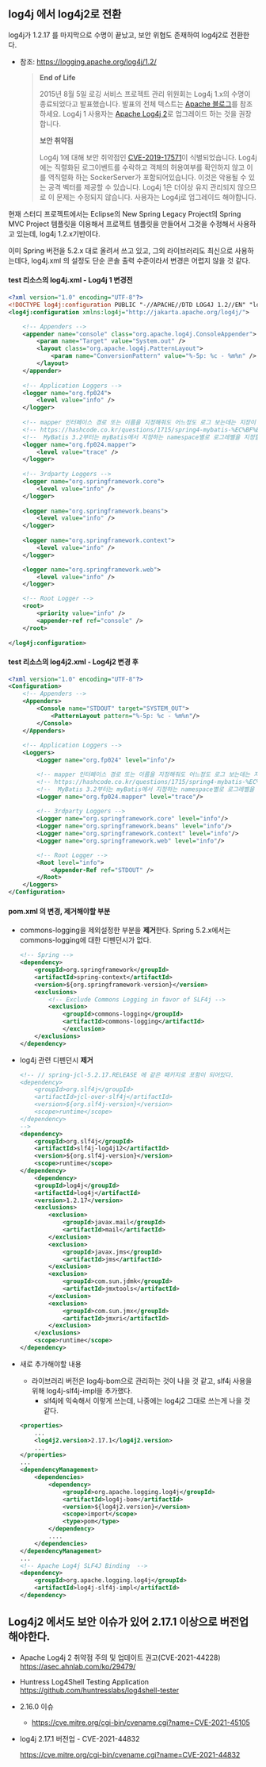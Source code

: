 ## log4j 에서 log4j2로 전환



log4j가 1.2.17 를 마지막으로 수명이 끝났고, 보안 위협도 존재하여 log4j2로 전환한다.

* 참조: https://logging.apache.org/log4j/1.2/

  > **End of Life**
  >
  > 2015년 8월  5일 로깅 서비스 프로젝트 관리 위원회는 Log4j 1.x의 수명이 종료되었다고 발표했습니다. 발표의 전체 텍스트는 [Apache 블로그](http://blogs.apache.org/foundation/entry/apache_logging_services_project_announces)를 참조하세요. Log4j 1 사용자는 [Apache Log4j 2](http://logging.apache.org/log4j/2.x/index.html)로 업그레이드 하는 것을 권장합니다.
  >
  >  **보안 취약점**
  >
  > Log4j 1에 대해 보안 취약점인 [CVE-2019-17571](https://www.cvedetails.com/cve/CVE-2019-17571/)이 식별되었습니다. Log4j에는 직렬화된 로그이벤트를 수락하고 객체의 허용여부를 확인하지 않고 이를 역직렬화 하는 SockerServer가 포함되어있습니다. 이것은 악용될 수 있는 공격 벡터를 제공할 수 있습니다. Log4j 1은 더이상 유지 관리되지 않으므로 이 문제는 수정되지 않습니다. 사용자는 Log4j로 업그레이드 해야합니다.

현재 스터디 프로젝트에서는 Eclipse의 New Spring Legacy Project의  Spring MVC Project 템플릿을 이용해서 프로젝트 템플릿을 만들어서 그것을 수정해서 사용하고 있는데, log4j 1.2.x기반이다.

이미 Spring 버전을 5.2.x 대로 올려서 쓰고 있고, 그외 라이브러리도 최신으로 사용하는데다, log4j.xml 의 설정도 단순 콘솔 출력 수준이라서 변경은 어렵지 않을 것 같다.

#### test 리소스의 log4j.xml - Log4j 1 변경전

```xml
<?xml version="1.0" encoding="UTF-8"?>
<!DOCTYPE log4j:configuration PUBLIC "-//APACHE//DTD LOG4J 1.2//EN" "log4j.dtd">
<log4j:configuration xmlns:log4j="http://jakarta.apache.org/log4j/">

	<!-- Appenders -->
	<appender name="console" class="org.apache.log4j.ConsoleAppender">
		<param name="Target" value="System.out" />
		<layout class="org.apache.log4j.PatternLayout">
			<param name="ConversionPattern" value="%-5p: %c - %m%n" />
		</layout>
	</appender>
	
	<!-- Application Loggers -->
	<logger name="org.fp024">
		<level value="info" />
	</logger>
	
	<!-- mapper 인터페이스 경로 또는 이름을 지정해줘도 어느정도 로그 보는데는 지장이 없어보임. -->
	<!-- https://hashcode.co.kr/questions/1715/spring4-mybatis-%EC%BF%BC%EB%A6%AC-%EB%A1%9C%EA%B7%B8-%EB%82%A8%EA%B8%B0%EB%8A%94-%EB%B0%A9%EB%B2%95%EC%97%90-%EB%8C%80%ED%95%B4%EC%84%9C-%EB%AC%B8%EC%9D%98%EB%93%9C%EB%A6%BD%EB%8B%88%EB%8B%A4 -->
	<!--  MyBatis 3.2부터는 myBatis에서 지정하는 namespace별로 로그레벨을 지정할 수 있음. -->
	<logger name="org.fp024.mapper">
		<level value="trace" />
	</logger>
	
	<!-- 3rdparty Loggers -->
	<logger name="org.springframework.core">
		<level value="info" />
	</logger>	
	
	<logger name="org.springframework.beans">
		<level value="info" />
	</logger>
	
	<logger name="org.springframework.context">
		<level value="info" />
	</logger>

	<logger name="org.springframework.web">
		<level value="info" />
	</logger>

	<!-- Root Logger -->
	<root>
		<priority value="info" />
		<appender-ref ref="console" />
	</root>
	
</log4j:configuration>

```



#### test 리소스의  log4j2.xml - Log4j2 변경 후

```xml
<?xml version="1.0" encoding="UTF-8"?>
<Configuration>
    <!-- Appenders -->    
    <Appenders>
        <Console name="STDOUT" target="SYSTEM_OUT">
            <PatternLayout pattern="%-5p: %c - %m%n"/>
        </Console>
    </Appenders>
    
    <!-- Application Loggers -->
    <Loggers>
        <Logger name="org.fp024" level="info"/>

        <!-- mapper 인터페이스 경로 또는 이름을 지정해줘도 어느정도 로그 보는데는 지장이 없어보임. -->
        <!-- https://hashcode.co.kr/questions/1715/spring4-mybatis-%EC%BF%BC%EB%A6%AC-%EB%A1%9C%EA%B7%B8-%EB%82%A8%EA%B8%B0%EB%8A%94-%EB%B0%A9%EB%B2%95%EC%97%90-%EB%8C%80%ED%95%B4%EC%84%9C-%EB%AC%B8%EC%9D%98%EB%93%9C%EB%A6%BD%EB%8B%88%EB%8B%A4 -->
        <!--  MyBatis 3.2부터는 myBatis에서 지정하는 namespace별로 로그레벨을 지정할 수 있음. -->
        <Logger name="org.fp024.mapper" level="trace"/>
        
        <!-- 3rdparty Loggers -->
        <Logger name="org.springframework.core" level="info"/>      
        <Logger name="org.springframework.beans" level="info"/>     
        <Logger name="org.springframework.context" level="info"/>           
        <Logger name="org.springframework.web" level="info"/>

        <!-- Root Logger -->
        <Root level="info">
            <Appender-Ref ref="STDOUT" />
        </Root>
    </Loggers>
</Configuration>
```



#### pom.xml 의 변경, 제거해야할 부분

* commons-logging을 제외설정한 부분을 **제거**한다. Spring 5.2.x에서는 commons-logging에 대한 디펜던시가 없다.

    ```xml
    <!-- Spring -->
    <dependency>
        <groupId>org.springframework</groupId>
        <artifactId>spring-context</artifactId>
        <version>${org.springframework-version}</version>
        <exclusions>
            <!-- Exclude Commons Logging in favor of SLF4j -->
            <exclusion>
                <groupId>commons-logging</groupId>
                <artifactId>commons-logging</artifactId>
                </exclusion>
        </exclusions>
    </dependency>
    ```



* log4j 관련 디펜던시 **제거**

  ```xml
  <!-- // spring-jcl-5.2.17.RELEASE 에 같은 패키지로 포함이 되어있다.
  <dependency>
      <groupId>org.slf4j</groupId>
      <artifactId>jcl-over-slf4j</artifactId>
      <version>${org.slf4j-version}</version>
      <scope>runtime</scope>
  </dependency>
  -->		
  <dependency>
      <groupId>org.slf4j</groupId>
      <artifactId>slf4j-log4j12</artifactId>
      <version>${org.slf4j-version}</version>
      <scope>runtime</scope>
  </dependency>
      <dependency>
      <groupId>log4j</groupId>
      <artifactId>log4j</artifactId>
      <version>1.2.17</version>
      <exclusions>
          <exclusion>
              <groupId>javax.mail</groupId>
              <artifactId>mail</artifactId>
          </exclusion>
          <exclusion>
              <groupId>javax.jms</groupId>
              <artifactId>jms</artifactId>
          </exclusion>
          <exclusion>
              <groupId>com.sun.jdmk</groupId>
              <artifactId>jmxtools</artifactId>
          </exclusion>
          <exclusion>
              <groupId>com.sun.jmx</groupId>
              <artifactId>jmxri</artifactId>
          </exclusion>
      </exclusions>
      <scope>runtime</scope>
  </dependency>
  ```

  

* 새로 추가해야할 내용

  * 라이브러리 버전은 log4j-bom으로 관리하는 것이 나을 것 같고, slf4j 사용을 위해 log4j-slf4j-impl을 추가했다.
    * slf4j에 익숙해서 이렇게 쓰는데, 나중에는 log4j2 그대로 쓰는게 나을 것 같다.

  ```xml
  <properties>
      ...
      <log4j2.version>2.17.1</log4j2.version>
      ...
  </properties>
  ...
  <dependencyManagement>
      <dependencies>
          <dependency>
              <groupId>org.apache.logging.log4j</groupId>
              <artifactId>log4j-bom</artifactId>
              <version>${log4j2.version}</version>
              <scope>import</scope>
              <type>pom</type>
          </dependency>
          ....   
      </dependencies>
  </dependencyManagement> 
  ...
  <!-- Apache Log4j SLF4J Binding  -->
  <dependency>
      <groupId>org.apache.logging.log4j</groupId>
      <artifactId>log4j-slf4j-impl</artifactId>
  </dependency>
  ```

  

## Log4j2 에서도 보안 이슈가 있어 2.17.1 이상으로 버전업 해야한다.

* Apache Log4j 2 취약점 주의 및 업데이트 권고(CVE-2021-44228)
  https://asec.ahnlab.com/ko/29479/
* Huntress Log4Shell Testing Application
  https://github.com/huntresslabs/log4shell-tester
* 2.16.0 이슈
  * https://cve.mitre.org/cgi-bin/cvename.cgi?name=CVE-2021-45105

* log4j 2.17.1 버전업 - CVE-2021-44832

  https://cve.mitre.org/cgi-bin/cvename.cgi?name=CVE-2021-44832
